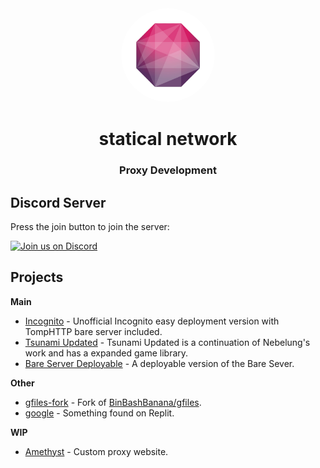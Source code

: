 <div align="center">

<img style="border-radius:50%" height="150px" src="https://raw.githubusercontent.com/statical-network/.github/main/main/img/statical-network.png">

<h1>statical network</h1>

<h3>Proxy Development</h3>

</div>

## Discord Server

Press the join button to join the server:

[![Join us on Discord](https://invidget.switchblade.xyz/egvQmB9wbQ?theme=dark)](https://discord.gg/egvQmB9wbQ)

## Projects

**Main**
- [Incognito](https://github.com/amethystnetwork-dev/Incognito) - Unofficial Incognito easy deployment version with TompHTTP bare server included.
- [Tsunami Updated](https://github.com/amethystnetwork-dev/Tsunami-2.0) - Tsunami Updated is a continuation of Nebelung's work and has a expanded game library.
- [Bare Server Deployable](https://github.com/amethystnetwork-dev/bare-server-deployable) - A deployable version of the Bare Sever.

**Other**
- [gfiles-fork](https://github.com/amethystnetwork-dev/gfiles-fork) - Fork of [BinBashBanana/gfiles](https://github.com/BinBashBanana/gfiles).
- [google](https://github.com/amethystnetwork-dev/google) - Something found on Replit.

**WIP**
- [Amethyst](https://github.com/amethystnetwork-dev/Amethyst) - Custom proxy website.
